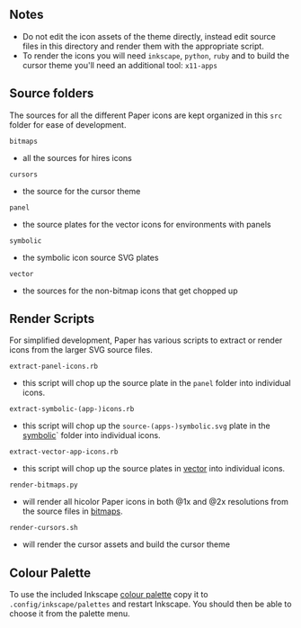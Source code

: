 Notes
-------

* Do not edit the icon assets of the theme directly, instead edit source files in this directory and render them with the appropriate script.
* To render the icons you will need `inkscape`, `python`, `ruby` and to build the cursor theme you'll need an additional tool: `x11-apps`

## Source folders

The sources for all the different Paper icons are kept organized in this `src` folder for ease of development.

`bitmaps`
 - all the sources for hires icons

`cursors`
 - the source for the cursor theme

`panel`
 - the source plates for the vector icons for environments with panels

`symbolic`
 - the symbolic icon source SVG plates

`vector`
 - the sources for the non-bitmap icons that get chopped up

## Render Scripts

For simplified development, Paper has various scripts to extract or render icons from the larger SVG source files.

`extract-panel-icons.rb`
 - this script will chop up the source plate in the `panel` folder into individual icons.

`extract-symbolic-(app-)icons.rb`
 - this script will chop up the `source-(apps-)symbolic.svg` plate in the [symbolic](./symbolic)` folder into individual icons.

`extract-vector-app-icons.rb`
 - this script will chop up the source plates in [vector](./vector) into individual icons.

`render-bitmaps.py`
- will render all hicolor Paper icons in both @1x and @2x resolutions from the source files in [bitmaps](./bitmaps).

`render-cursors.sh`
- will render the cursor assets and build the cursor theme

## Colour Palette

To use the included Inkscape [colour palette](./paper_palette.gpl) copy it to `.config/inkscape/palettes` and restart Inkscape. You should then be able to choose it from the palette menu.